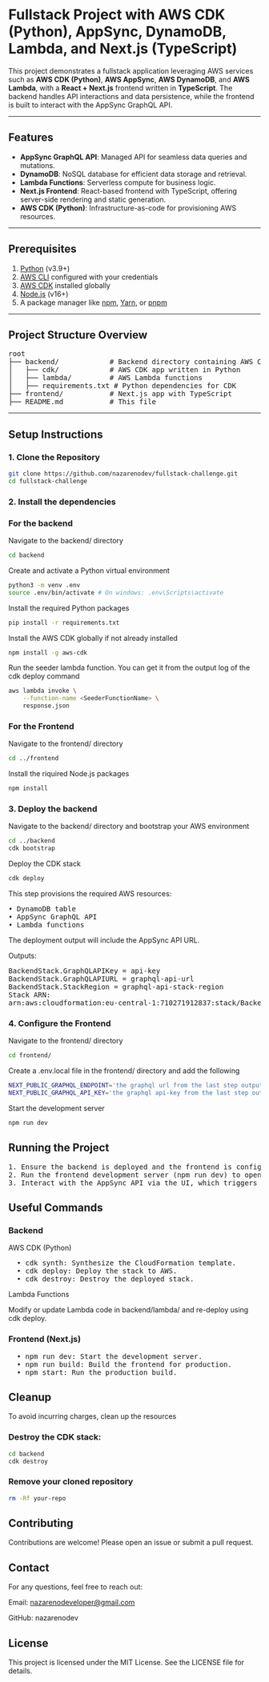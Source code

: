 # Fullstack Project with AWS CDK (Python), AppSync, DynamoDB, Lambda, and Next.js (TypeScript)

This project demonstrates a fullstack application leveraging AWS services such as **AWS CDK (Python)**, **AWS AppSync**, **AWS DynamoDB**, and **AWS Lambda**, with a **React + Next.js** frontend written in **TypeScript**. The backend handles API interactions and data persistence, while the frontend is built to interact with the AppSync GraphQL API.

---

## Features

- **AppSync GraphQL API**: Managed API for seamless data queries and mutations.
- **DynamoDB**: NoSQL database for efficient data storage and retrieval.
- **Lambda Functions**: Serverless compute for business logic.
- **Next.js Frontend**: React-based frontend with TypeScript, offering server-side rendering and static generation.
- **AWS CDK (Python)**: Infrastructure-as-code for provisioning AWS resources.

---

## Prerequisites

1. [Python](https://www.python.org/) (v3.9+)
2. [AWS CLI](https://aws.amazon.com/cli/) configured with your credentials
3. [AWS CDK](https://docs.aws.amazon.com/cdk/latest/guide/work-with-cdk-python.html) installed globally
4. [Node.js](https://nodejs.org/) (v16+)
5. A package manager like [npm](https://npmjs.com/), [Yarn](https://yarnpkg.com/), or [pnpm](https://pnpm.io/)

---

## Project Structure Overview
<pre>
root
├── backend/            # Backend directory containing AWS CDK and Lambda functions
│   ├── cdk/            # AWS CDK app written in Python
│   ├── lambda/         # AWS Lambda functions
│   ├── requirements.txt # Python dependencies for CDK
├── frontend/           # Next.js app with TypeScript
├── README.md           # This file
</pre>

---

## Setup Instructions

### 1. Clone the Repository

```bash
git clone https://github.com/nazarenodev/fullstack-challenge.git
cd fullstack-challenge
```

### 2. Install the dependencies

### For the backend
Navigate to the backend/ directory
```bash
cd backend
```

Create and activate a Python virtual environment
```bash
python3 -m venv .env
source .env/bin/activate # On windows: .env\Scripts\activate
```

Install the required Python packages
```bash
pip install -r requirements.txt
```

Install the AWS CDK globally if not already installed
```bash
npm install -g aws-cdk
```

Run the seeder lambda function. You can get it from the output log of the cdk deploy command
```bash
aws lambda invoke \
    --function-name <SeederFunctionName> \    
    response.json
``` 

### For the Frontend

Navigate to the frontend/ directory
```bash
cd ../frontend
```

Install the riquired Node.js packages
```bash
npm install
```

### 3. Deploy the backend
Navigate to the backend/ directory and bootstrap your AWS environment
```bash
cd ../backend
cdk bootstrap
```

Deploy the CDK stack
```bash
cdk deploy
```

This step provisions the required AWS resources:
<pre>
• DynamoDB table
• AppSync GraphQL API
• Lambda functions
</pre>

The deployment output will include the AppSync API URL.

Outputs:
<pre>
BackendStack.GraphQLAPIKey = api-key
BackendStack.GraphQLAPIURL = graphql-api-url
BackendStack.StackRegion = graphql-api-stack-region
Stack ARN:
arn:aws:cloudformation:eu-central-1:710271912837:stack/BackendStack/d3d2f920-d181-11ef-9c04-026bd7ce6da3
</pre>

### 4. Configure the Frontend
Navigate to the frontend/ directory
```bash
cd frontend/
```

Create a .env.local file in the frontend/ directory and add the following
```bash
NEXT_PUBLIC_GRAPHQL_ENDPOINT='the graphql url from the last step output'
NEXT_PUBLIC_GRAPHQL_API_KEY='the graphql api-key from the last step output'
```

Start the development server
```bash
npm run dev
```

## Running the Project

<pre>
1. Ensure the backend is deployed and the frontend is configured.
2. Run the frontend development server (npm run dev) to open the client in your browser.
3. Interact with the AppSync API via the UI, which triggers the Lambda functions and DynamoDB operations.
</pre>

## Useful Commands

### Backend

AWS CDK (Python)
<pre>
  • cdk synth: Synthesize the CloudFormation template.
  • cdk deploy: Deploy the stack to AWS.
  • cdk destroy: Destroy the deployed stack.
</pre>

Lambda Functions

Modify or update Lambda code in backend/lambda/ and re-deploy using cdk deploy.

### Frontend (Next.js)
<pre>
  • npm run dev: Start the development server.
  • npm run build: Build the frontend for production.
  • npm start: Run the production build.
</pre>

## Cleanup

To avoid incurring charges, clean up the resources

### Destroy the CDK stack:
```bash
cd backend
cdk destroy
```

### Remove your cloned repository
```bash
rm -Rf your-repo
```

## Contributing

Contributions are welcome! Please open an issue or submit a pull request.

## Contact

For any questions, feel free to reach out:

Email: nazarenodeveloper@gmail.com

GitHub: nazarenodev

## License

This project is licensed under the MIT License. See the LICENSE file for details.
